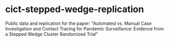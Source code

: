 # cict-stepped-wedge-replication
Public data and replication for the paper: "Automated vs. Manual Case Investigation and Contact Tracing for Pandemic Surveillance: Evidence from a Stepped Wedge Cluster Randomized Trial"

